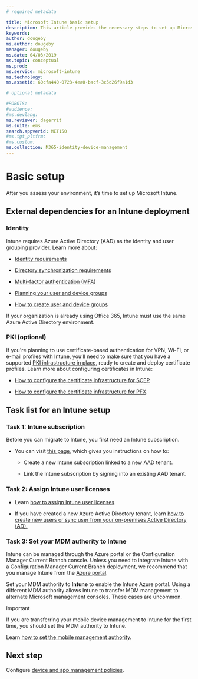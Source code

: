```yaml
---
# required metadata

title: Microsoft Intune basic setup
description: This article provides the necessary steps to set up Microsoft Intune.
keywords:
author: dougeby
ms.author: dougeby
manager: dougeby
ms.date: 04/03/2019
ms.topic: conceptual
ms.prod:
ms.service: microsoft-intune
ms.technology:
ms.assetid: 60cfa440-0723-4ea0-bacf-3c5d26f9a1d3

# optional metadata

#ROBOTS:
#audience:
#ms.devlang:
ms.reviewer: dagerrit
ms.suite: ems
search.appverid: MET150
#ms.tgt_pltfrm:
#ms.custom:
ms.collection: M365-identity-device-management
---
```


# Basic setup

After you assess your environment, it’s time to set up Microsoft Intune.

## External dependencies for an Intune deployment

### Identity

Intune requires Azure Active Directory (AAD) as the identity and user grouping provider. Learn more about:

-  [Identity requirements](https://docs.microsoft.com/azure/active-directory/active-directory-hybrid-identity-design-considerations-overview#design-considerations-overview)

-   [Directory synchronization requirements](https://docs.microsoft.com/azure/active-directory/active-directory-hybrid-identity-design-considerations-directory-sync-requirements)

-   [Multi-factor authentication (MFA)](https://docs.microsoft.com/azure/active-directory/authentication/concept-mfa-howitworks)

-   [Planning your user and device groups](users-add.md)

-   [How to create user and device groups](groups-get-started.md)

If your organization is already using Office 365, Intune must use the same Azure Active Directory environment.

### PKI (optional)

If you're planning to use certificate-based authentication for VPN, Wi-Fi, or e-mail profiles with Intune, you’ll need to make sure that you have a supported [PKI infrastructure in place](certificates-configure.md), ready to create and deploy certificate profiles. Learn more about configuring certificates in Intune:

-   [How to configure the certificate infrastructure for SCEP](/intune/certificates-scep-configure)

-   [How to configure the certificate infrastructure for PFX](/intune/certficates-pfx-configure).


## Task list for an Intune setup

### Task 1: Intune subscription

Before you can migrate to Intune, you first need an Intune subscription.

-   You can visit [this page](https://portal.office.com/Signup/Signup.aspx?OfferId=40BE278A-DFD1-470a-9EF7-9F2596EA7FF9&dl=INTUNE_A&ali=1#0), which gives you instructions on how to:

    -   Create a new Intune subscription linked to a new AAD tenant.

    -   Link the Intune subscription by signing into an existing AAD tenant.

### Task 2: Assign Intune user licenses

-   Learn [how to assign Intune user licenses](licenses-assign.md).

-   If you have created a new Azure Active Directory tenant, learn [how to create new users or sync user from your on-premises Active Directory (AD).](https://docs.microsoft.com/azure/active-directory/connect/active-directory-aadconnect)

### Task 3: Set your MDM authority to Intune

Intune can be managed through the Azure portal or the Configuration Manager Current Branch console. Unless you need to integrate Intune with a Configuration Manager Current Branch deployment, we recommend that you manage Intune from the [Azure portal](https://portal.azure.com).

Set your MDM authority to **Intune** to enable the Intune Azure portal. Using a different MDM authority allows Intune to transfer MDM management to alternate Microsoft management consoles. These cases are uncommon.

> [!IMPORTANT]
> If you are transferring your mobile device management to Intune for the first time, you should set the MDM authority to Intune.

Learn [how to set the mobile management authority](mdm-authority-set.md).

## Next step

Configure [device and app management policies](migration-guide-configure-policies.md).
